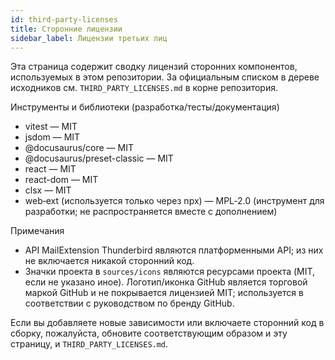 ```yaml
---
id: third-party-licenses
title: Сторонние лицензии
sidebar_label: Лицензии третьих лиц
---
```


Эта страница содержит сводку лицензий сторонних компонентов, используемых в этом репозитории. За
официальным списком в дереве исходников см. `THIRD_PARTY_LICENSES.md` в
корне репозитория.

Инструменты и библиотеки (разработка/тесты/документация)

- vitest — MIT
- jsdom — MIT
- @docusaurus/core — MIT
- @docusaurus/preset-classic — MIT
- react — MIT
- react-dom — MIT
- clsx — MIT
- web‑ext (используется только через npx) — MPL‑2.0 (инструмент для разработки; не распространяется вместе с дополнением)

Примечания

- API MailExtension Thunderbird являются платформенными API; из них не включается никакой сторонний код.
- Значки проекта в `sources/icons` являются ресурсами проекта (MIT, если не указано иное). Логотип/иконка GitHub является торговой маркой GitHub и не покрывается лицензией MIT; используется в соответствии с руководством по бренду GitHub.

Если вы добавляете новые зависимости или включаете сторонний код в сборку, пожалуйста, обновите соответствующим образом и эту
страницу, и `THIRD_PARTY_LICENSES.md`.
